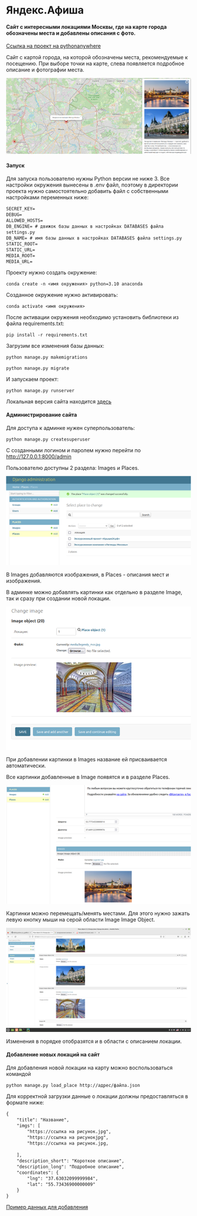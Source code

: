# Яндекс.Афиша

#### Сайт с интересными локациями Москвы, где на карте города обозначены места и добавлены описания с фото.

[Ссылка на проект на pythonanywhere](http://vlasikananasik.pythonanywhere.com/)

Сайт с картой города, на которой обозначены места, рекомендуемые к посещению. При выборе точки на карте, слева появляется подробное описание и фотографии места.

![](https://github.com/atskayasatana/Images/blob/6d513dd8ec3d8e83aee9ae63efa0674e2cb48ea9/main_where_to_go.png)

#### Запуск
Для запуска пользователю нужны Python версии не ниже 3. 
Все настройки окружения вынесены в .env файл, поэтому в директории проекта нужно самостоятельно добавить файл с собственными настройками переменных ниже:
```
SECRET_KEY=
DEBUG=
ALLOWED_HOSTS=
DB_ENGINE= # движок базы данных в настройках DATABASES файла settings.py
DB_NAME= # имя базы данных в настройках DATABASES файла settings.py
STATIC_ROOT=
STATIC_URL=
MEDIA_ROOT=
MEDIA_URL=

```
Проекту нужно создать окружение:
```
conda create -n <имя окружения> python=3.10 anaconda
```

Созданное окружение нужно активировать:

```
conda activate <имя окружения>
```

После активации окружения необходимо установить библиотеки из файла requirements.txt:

```
pip install -r requirements.txt
```
Загрузим все изменения базы данных:
```
python manage.py makemigrations
```
```
python manage.py migrate
```
И запускаем проект:
```
python manage.py runserver
```
Локальная версия сайта находится [здесь](http://127.0.0.1:8000/)

#### Администрирование сайта
Для доступа к админке нужен суперпользователь:
```
python manage.py createsuperuser
```
С созданными логином и паролем нужно перейти по http://127.0.0.1:8000/admin

Пользователю доступны 2 раздела: Images и Places.

![Главная](https://github.com/atskayasatana/Images/blob/6c1a4150eb13de7058472c32848690cc0d9e519d/admin_main_page.png)

В Images добавляются изображения, в Places - описания мест и изображения.

В админке можно добавлять картинки как отдельно в разделе Image, так и сразу при создании новой локации.

![Добавляем картинку](https://github.com/atskayasatana/Images/blob/6c1a4150eb13de7058472c32848690cc0d9e519d/add%20image_1.png)


При добавлении картинки в Images название ей присваивается автоматически.

Все картинки добавленные в Image появятся и в разделе Places.

![Локации](https://github.com/atskayasatana/Images/blob/6c1a4150eb13de7058472c32848690cc0d9e519d/places.png)

Картинки можно перемещать/менять местами. Для этого нужно зажать левую кнопку мыши на серой области Image Image Object. 

![Перетаскивание](https://github.com/atskayasatana/Images/blob/6c1a4150eb13de7058472c32848690cc0d9e519d/drag%20image.png)

Изменения в порядке отобразятся и в области с описанием локации.

#### Добавление новых локаций на сайт

Для добавления новой локации на карту можно воспользоваться командой 
```
python manage.py load_place http://адрес/файла.json

```

Для корректной загрузки данные о локации должны предоставляться в формате ниже:
```
{
    "title": "Название",
    "imgs": [
        "https://ссылка на рисунок.jpg",
        "https://ссылка на рисунокjpg",
        "https://ссылка на рисунок.jpg,

    ],
    "description_short": "Короткое описание",
    "description_long": "Подробное описание",
    "coordinates": {
        "lng": "37.63032099999984",
        "lat": "55.73436900000009"
    }
}

```
[Пример данных для добавления](https://raw.githubusercontent.com/devmanorg/where-to-go-places/master/places/%D0%90%D1%80%D1%82-%D0%BF%D1%80%D0%BE%D1%81%D1%82%D1%80%D0%B0%D0%BD%D1%81%D1%82%D0%B2%D0%BE%20%C2%AB%D0%91%D1%83%D0%BD%D0%BA%D0%B5%D1%80%20703%C2%BB.json)








